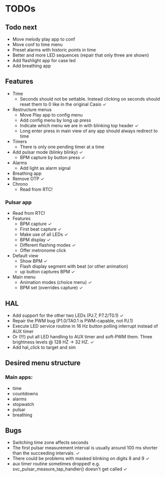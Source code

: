 # TODOs

## Todo next
- Move melody play app to conf
- Move conf to time menu
- Preset alarms with historic points in time
- Better and more LED sequences (repair that only three are shown)
- Add flashlight app for case led
- Add breathing app


## Features
- Time
    - Seconds should not be settable. Instead clicking on seconds should reset them to 0 like in the original Casio ✓
- Restructure menus
    - Move Play app to config menu
    - Add config menu by long up press
    - Indicate which menu we are in with blinking top header ✓
    - Long enter press in main view of any app should always redirect to time
- Timers
    - There is only one pending timer at a time
- Add pulsar mode (blinky blinky) ✓
    - BPM capture by button press ✓
- Alarms
    - Add light as alarm signal
- Breathing app
- Remove OTP ✓
- Chrono
    - Read from RTC!


### Pulsar app
- Read from RTC!
- Features
    - BPM capture ✓
    - First beat capture ✓
    - Make use of all LEDs ✓
    - BPM display ✓
    - Different flashing modes ✓
    - Offer metronome click
- Default view
    - Show BPM ✓
    - Flash display segment with beat (or other animation)
    - up button captures BPM ✓
- Main menu
    - Animation modes (choice menu) ✓
    - BPM set (overrides capture) ✓

## HAL
- Add support for the other two LEDs (PJ.7, P7.2/T0.1) ✓
- Repair the PWM bug (P1.0/TA0.1 is PWM-capable, not PJ.1)
- Execute LED service routine in 16 Hz button polling interrupt instead of AUX timer
- Or (!!!) put all LED handling to AUX timer and soft-PWM them. Three brightness levels @ 128 HZ -> 32 HZ. ✓
- Add hal_click to target and sim

## Desired menu structure

### Main apps:
- time
- countdowns
- alarms
- stopwatch
- pulsar
- breathing

## Bugs
- Switching time zone affects seconds
- The first pulsar measurement interval is usually around 100 ms shorter than the succeeding intervals. ✓
- There could be problems with masked blinking on digits 8 and 9 ✓
- aux timer routine sometimes dropped! e.g. svc_pulsar_measure_tap_handler() doesn't get called ✓
